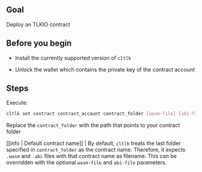 ## Goal

Deploy an TLKIO contract

## Before you begin

* Install the currently supported version of `cltlk`

* Unlock the wallet which contains the private key of the contract account

## Steps

Execute:

```sh
cltlk set contract contract_account contract_folder [wasm-file] [abi-file]
```

Replace the `contract_folder` with the path that points to your contract folder

[[info | Default contract name]]
| By default, `cltlk` treats the last folder specified in `contract_folder` as the contract name. Therefore, it expects `.wasm` and `.abi` files with that contract name as filename. This can be overridden with the optional `wasm-file` and `abi-file` parameters.
